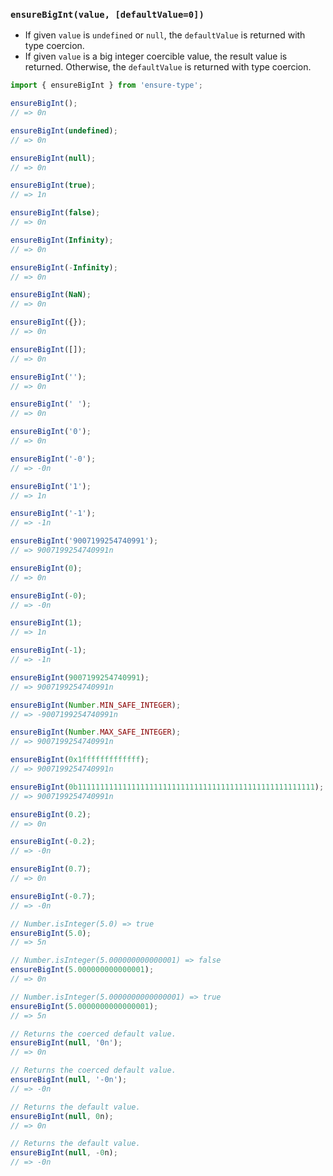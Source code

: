 ### `ensureBigInt(value, [defaultValue=0])`

* If given `value` is `undefined` or `null`, the `defaultValue` is returned with type coercion.
* If given `value` is a big integer coercible value, the result value is returned. Otherwise, the `defaultValue` is returned with type coercion.

```js
import { ensureBigInt } from 'ensure-type';

ensureBigInt();
// => 0n

ensureBigInt(undefined);
// => 0n

ensureBigInt(null);
// => 0n

ensureBigInt(true);
// => 1n

ensureBigInt(false);
// => 0n

ensureBigInt(Infinity);
// => 0n

ensureBigInt(-Infinity);
// => 0n

ensureBigInt(NaN);
// => 0n

ensureBigInt({});
// => 0n

ensureBigInt([]);
// => 0n

ensureBigInt('');
// => 0n

ensureBigInt(' ');
// => 0n

ensureBigInt('0');
// => 0n

ensureBigInt('-0');
// => -0n

ensureBigInt('1');
// => 1n

ensureBigInt('-1');
// => -1n

ensureBigInt('9007199254740991');
// => 9007199254740991n

ensureBigInt(0);
// => 0n

ensureBigInt(-0);
// => -0n

ensureBigInt(1);
// => 1n

ensureBigInt(-1);
// => -1n

ensureBigInt(9007199254740991);
// => 9007199254740991n

ensureBigInt(Number.MIN_SAFE_INTEGER);
// => -9007199254740991n

ensureBigInt(Number.MAX_SAFE_INTEGER);
// => 9007199254740991n

ensureBigInt(0x1fffffffffffff);
// => 9007199254740991n

ensureBigInt(0b11111111111111111111111111111111111111111111111111111);
// => 9007199254740991n

ensureBigInt(0.2);
// => 0n

ensureBigInt(-0.2);
// => -0n

ensureBigInt(0.7);
// => 0n

ensureBigInt(-0.7);
// => -0n

// Number.isInteger(5.0) => true
ensureBigInt(5.0);
// => 5n

// Number.isInteger(5.000000000000001) => false
ensureBigInt(5.000000000000001);
// => 0n

// Number.isInteger(5.0000000000000001) => true
ensureBigInt(5.0000000000000001);
// => 5n

// Returns the coerced default value.
ensureBigInt(null, '0n');
// => 0n

// Returns the coerced default value.
ensureBigInt(null, '-0n');
// => -0n

// Returns the default value.
ensureBigInt(null, 0n);
// => 0n

// Returns the default value.
ensureBigInt(null, -0n);
// => -0n
```
